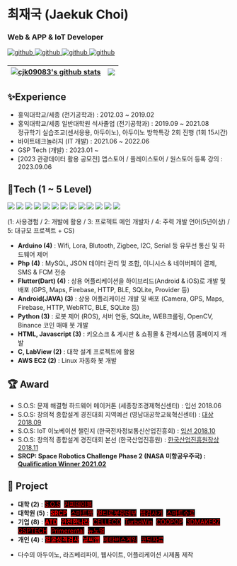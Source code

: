 # 최재국 (Jaekuk Choi)
### Web & APP & IoT Developer 

<a href="https://github.com/cjk09083" target="_blank">
<img src=https://img.shields.io/badge/github-%2324292e.svg?&style=for-the-badge&logo=github&logoColor=white alt=github style="margin-bottom: 5px;" />
</a>
<a href="http://www.riss.kr/link?id=T15894033" target="_blank">
<img src=https://img.shields.io/badge/Thesis-03C75A.svg?&style=for-the-badge&logo=AngelList&logoColor=white alt=github style="margin-bottom: 5px;" />
</a>
<a href="https://ieeexplore.ieee.org/author/37088569163" target="_blank">
<img src=https://img.shields.io/badge/Paper-253B73.svg?&style=for-the-badge&logo=Apache&logoColor=white alt=github style="margin-bottom: 5px;" />
</a>
<a href="https://cjk09083.tistory.com/" target="_blank">
<img src=https://img.shields.io/badge/Tistory-000000.svg?&style=for-the-badge&logo=Tistory&logoColor=white alt=github style="margin-bottom: 5px;" />
</a>

| <a href="https://github.com/anuraghazra/github-readme-stats"><img align="center" src="https://github-readme-stats.vercel.app/api?username=cjk09083&show_icons=true&include_all_commits=true&hide_border=true" alt="cjk09083's github stats" /></a> | <a href="https://github.com/anuraghazra/github-readme-stats"><img align="center" src="https://github-readme-stats.vercel.app/api/top-langs/?username=cjk09083&layout=compact&hide_border=true&hide=Cmake,Makefile,C,Common%20Lisp,Cuda,Shell&exclude_repo=sos&langs_count=8" /></a> |
| ------------- | ------------- |

## ✨Experience 
- 홍익대학교/세종 (전기공학과) : 2012.03 ~ 2019.02
- 홍익대학교/세종 일반대학원 석사졸업 (전기공학과) : 2019.09 ~ 2021.08  
  정규학기 실습조교(센서응용, 아두이노), 아두이노 방학특강 2회 진행 (1회 15시간)
- 바이트테크놀러지 (IT 개발) : 2021.06 ~ 2022.06
- GSP Tech (개발) : 2023.01 ~
- [2023 관광데이터 활용 공모전] 앱스토어 / 플레이스토어 / 원스토어 등록 강의 : 2023.09.06 


## 📝Tech (1 ~ 5 Level)
<div>
<img src="https://img.shields.io/badge/Arduino-00979D?style=flat-square&logo=Arduino&logoColor=white"/>
<img src="https://img.shields.io/badge/Android-3DDC84?style=flat-square&logo=Android&logoColor=white"/>
<img src="https://img.shields.io/badge/Java-007396?style=flat-square&logo=OpenJDK&logoColor=white"/>
<img src="https://img.shields.io/badge/Flutter-02569B?style=flat-square&logo=Flutter&logoColor=white"/>
<img src="https://img.shields.io/badge/Dart-0175C2?style=flat-square&logo=Dart&logoColor=white"/>
<img src="https://img.shields.io/badge/Firebase-FFCA28?style=flat-square&logo=Firebase&logoColor=white"/>

<img src="https://img.shields.io/badge/WebRTC-333333?style=flat-square&logo=WebRTC&logoColor=white"/>
<img src="https://img.shields.io/badge/Python-3776AB?style=flat-square&logo=Python&logoColor=white"/>
<img src="https://img.shields.io/badge/HTML-E34F26?style=flat-square&logo=HTML5&logoColor=white"/>
<img src="https://img.shields.io/badge/Javascript-F7DF1E?style=flat-square&logo=javascript&logoColor=black"/>
<img src="https://img.shields.io/badge/jQuery-0769AD?style=flat-square&logo=jQuery&logoColor=white"/>

<img src="https://img.shields.io/badge/PHP-777BB4?style=flat-square&logo=PHP&logoColor=white"/>
<img src="https://img.shields.io/badge/iOS-000000?style=flat-square&logo=Apple&logoColor=white"/>
</div>

(1: 사용경험 / 2: 개발에 활용 / 3: 프로젝트 메인 개발자 / 4: 주력 개발 언어(5년이상) / 5: 대규모 프로젝트 + CS)
- <b>Arduino (4)</b> : Wifi, Lora, Blutooth, Zigbee, I2C, Serial 등 유무선 통신 및 하드웨어 제어
- <b>Php (4)</b> : MySQL, JSON 데이터 관리 및 조합, 이니시스 & 네이버페이 결제, SMS & FCM 전송 
- <b>Flutter(Dart) (4)</b> : 상용 어플리케이션을 하이브리드(Android & iOS)로 개발 및 배포 (GPS, Maps, Firebase, HTTP, BLE, SQLite, Provider 등) 
- <b>Android(JAVA) (3)</b> : 상용 어플리케이션 개발 및 배포 (Camera, GPS, Maps, Firebase, HTTP, WebRTC, BLE, SQLite 등) 
- <b>Python (3)</b> : 로봇 제어 (ROS), 서버 연동, SQLite, WEB크롤링, OpenCV, Binance 코인 매매 봇 개발
- <b>HTML, Javascript (3)</b> : 키오스크 & 게시판 & 쇼핑몰 & 관제시스템 홈페이지 개발 
- <b>C, LabView (2)</b> : 대학 설계 프로젝트에 활용
- <b>AWS EC2 (2)</b> : Linux 자동화 봇 개발

## 🏆 Award
- S.O.S: 문제 해결형 하드웨어 메이커톤 (세종창조경제혁신센터) :  입선 2018.06
- S.O.S: 창의적 종합설계 경진대회 지역예선 (영남대공학교육혁신센터) : 	<a href="https://mmm.hongik.ac.kr/front/boardview.do?siteGubun=1&menuGubun=1&bbsConfigFK=1&pkid=133082&menuCode=006001" target="_blank">대상 2018.09 </a></b>
- S.O.S: IoT 이노베이션 챌린지 (한국전자정보통신산업진흥회) : 	<a href="http://www.iotchallenge.kr/prize-list.php?boardid=prize&mode=view&idx=30&category=2018">입선 2018.10</a></b>
- S.O.S: 창의적 종합설계 경진대회 본선 (한국산업진흥원) : 		<a href="https://mmm.hongik.ac.kr/front/boardview.do?siteGubun=1&menuGubun=1&bbsConfigFK=1&pkid=133334&menuCode=006001" target="_blank">한국산업진흥원장상 2018.11</a></b> 
- <b>SRCP: Space Robotics Challenge Phase 2 (NASA 미항공우주국) :	<a href="http://www.irobotnews.com/news/articleView.html?idxno=23801" target="_blank">Qualification Winner 2021.02 </a></b>

## 📂 Project 
- <div><b>대학 (2)</b> : <a href="https://github.com/cjk09083/S.O.S" style="background-color:black;color:red">S.O.S</a>&nbsp;
  <a href="https://github.com/cjk09083/CoffeeTable" style="background-color:black;color:red">커피테이블</a>&nbsp;</div>
- <div><b>대학원 (5)</b> : <a href="https://github.com/cjk09083/SRCP" style="background-color:black;color:red"><b>SRCP</b></a>&nbsp;
  <a href="https://github.com/cjk09083/SmartFarm" style="background-color:black;color:red">스마트팜</a>&nbsp;
    <a href="https://github.com/cjk09083/Rendezvous" style="background-color:black;color:red">멀티로봇랑데부</a>&nbsp;
  <a href="https://github.com/cjk09083/Tap-Inspection" style="background-color:black;color:red">탭검사기</a>&nbsp;  
  <a href="https://github.com/cjk09083/SmartValve" style="background-color:black;color:red">스마트수로</a>&nbsp; </div>
- <div><b>기업 (8)</b> : <a href="https://github.com/cjk09083/ATD" style="background-color:black;color:red"><b>ATD</b></a>&nbsp;
  <a href="https://github.com/cjk09083/SafetyHome" style="background-color:black;color:red"><b>안전한나라</b></a>&nbsp;
  <a href="https://github.com/cjk09083/CELLECO" style="background-color:black;color:red">CELLECO</a>&nbsp;
  <a href="https://github.com/cjk09083/TurboWin" style="background-color:black;color:red">TurboWin</a>&nbsp;
  <a href="https://github.com/cjk09083/COOPOP" style="background-color:black;color:red">COOPOP</a>&nbsp;
  <a href="https://github.com/cjk09083/3DMAKERZ" style="background-color:black;color:red">3DMAKERZ</a>&nbsp;
  <a href="https://github.com/cjk09083/GSP" style="background-color:black;color:red">GSPTECH</a>&nbsp;
  <a href="https://github.com/cjk09083/primerental" style="background-color:black;color:red">Primerental</a>&nbsp;
  <a href="https://github.com/cjk09083/newnormal" style="background-color:black;color:red">뉴노멀</a>&nbsp;
      </div>
- <div><b>개인 (4)</b> : <a href="https://github.com/cjk09083/PicknCheck" style="background-color:black;color:red"><b>얼굴성격검사</b></a>&nbsp; 
  <a href="https://github.com/cjk09083/ftweather" style="background-color:black;color:red"><b>날씨앱</b></a>&nbsp;
  <a href="https://github.com/cjk09083/meta" style="background-color:black;color:red">메타버스게임</a>&nbsp;
  <a href="https://github.com/cjk09083/Code" style="background-color:black;color:red">코딩자료</a>&nbsp;</div>

- 다수의 아두이노, 라즈베리파이, 웹사이트, 어플리케이션 시제품 제작

